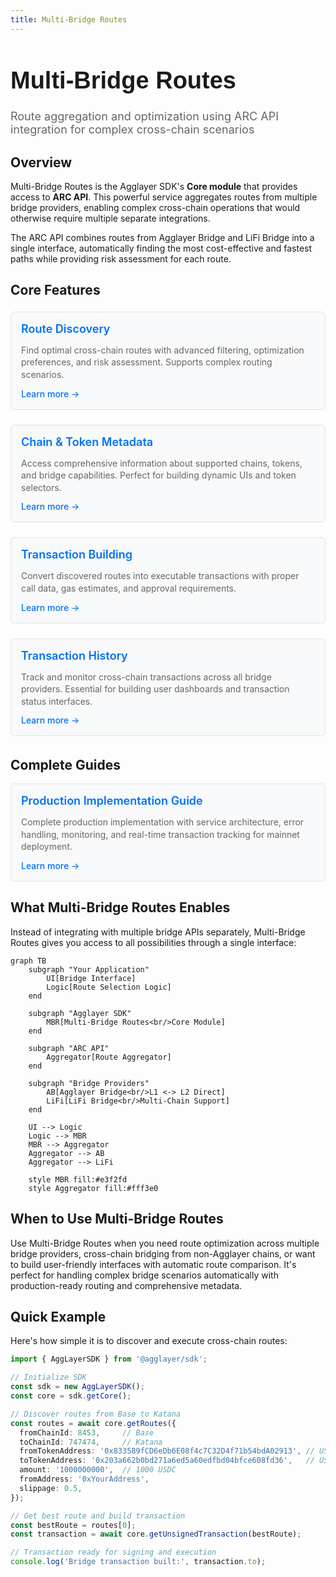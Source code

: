 ```yaml
---
title: Multi-Bridge Routes
---
```


<!-- Page Header Component -->
<h1 style="text-align: left; font-size: 38px; font-weight: 700; font-family: 'Inter Tight', sans-serif;">
  Multi-Bridge Routes
</h1>

<div style="text-align: left; margin: 0.5rem 0;">
  <p style="font-size: 18px; color: #666; max-width: 600px; margin: 0;">
    Route aggregation and optimization using ARC API integration for complex cross-chain scenarios
  </p>
</div>

## Overview

Multi-Bridge Routes is the Agglayer SDK's **Core module** that provides access to **ARC API**. This powerful service aggregates routes from multiple bridge providers, enabling complex cross-chain operations that would otherwise require multiple separate integrations.

The ARC API combines routes from Agglayer Bridge and LiFi Bridge into a single interface, automatically finding the most cost-effective and fastest paths while providing risk assessment for each route.

## Core Features

<div style="display: flex; flex-direction: column; gap: 1rem; max-width: 800px; margin: 1rem 0;">

  <!-- Route Discovery Card -->
  <div style="background: #f8f9fa; border: 1px solid #dee2e6; border-radius: 6px; padding: 1rem 1rem; margin: 0.25rem 0;">
    <h3 style="color: #0071F7; margin: 0 0 0.5rem 0; font-size: 18px; font-weight: 600;">
      Route Discovery
    </h3>
    <p style="color: #666; margin-bottom: 0.75rem; line-height: 1.4; font-size: 14px;">
      Find optimal cross-chain routes with advanced filtering, optimization preferences, and risk assessment. Supports complex routing scenarios.
    </p>
    <a href="/agglayer/developer-tools/agglayer-sdk/multi-bridge-routes/operations/route-discovery/" style="color: #0071F7; text-decoration: none; font-weight: 500; font-size: 14px;">
      Learn more →
    </a>
  </div>

  <!-- Chain Metadata Card -->
  <div style="background: #f8f9fa; border: 1px solid #dee2e6; border-radius: 6px; padding: 1rem 1rem; margin: 0.25rem 0;">
    <h3 style="color: #0071F7; margin: 0 0 0.5rem 0; font-size: 18px; font-weight: 600;">
      Chain & Token Metadata
    </h3>
    <p style="color: #666; margin-bottom: 0.75rem; line-height: 1.4; font-size: 14px;">
      Access comprehensive information about supported chains, tokens, and bridge capabilities. Perfect for building dynamic UIs and token selectors.
    </p>
    <a href="/agglayer/developer-tools/agglayer-sdk/multi-bridge-routes/operations/chain-metadata/" style="color: #0071F7; text-decoration: none; font-weight: 500; font-size: 14px;">
      Learn more →
    </a>
  </div>

  <!-- Transaction Building Card -->
  <div style="background: #f8f9fa; border: 1px solid #dee2e6; border-radius: 6px; padding: 1rem 1rem; margin: 0.25rem 0;">
    <h3 style="color: #0071F7; margin: 0 0 0.5rem 0; font-size: 18px; font-weight: 600;">
      Transaction Building
    </h3>
    <p style="color: #666; margin-bottom: 0.75rem; line-height: 1.4; font-size: 14px;">
      Convert discovered routes into executable transactions with proper call data, gas estimates, and approval requirements.
    </p>
    <a href="/agglayer/developer-tools/agglayer-sdk/multi-bridge-routes/operations/transaction-building/" style="color: #0071F7; text-decoration: none; font-weight: 500; font-size: 14px;">
      Learn more →
    </a>
  </div>

  <!-- Transaction History Card -->
  <div style="background: #f8f9fa; border: 1px solid #dee2e6; border-radius: 6px; padding: 1rem 1rem; margin: 0.25rem 0;">
    <h3 style="color: #0071F7; margin: 0 0 0.5rem 0; font-size: 18px; font-weight: 600;">
      Transaction History
    </h3>
    <p style="color: #666; margin-bottom: 0.75rem; line-height: 1.4; font-size: 14px;">
      Track and monitor cross-chain transactions across all bridge providers. Essential for building user dashboards and transaction status interfaces.
    </p>
    <a href="/agglayer/developer-tools/agglayer-sdk/multi-bridge-routes/operations/transaction-history/" style="color: #0071F7; text-decoration: none; font-weight: 500; font-size: 14px;">
      Learn more →
    </a>
  </div>

</div>

## Complete Guides

<div>
  <!-- Step-by-Step Guide Card -->
  <div style="background: #f8f9fa; border: 1px solid #dee2e6; border-radius: 6px; padding: 1rem 1rem; margin: 0.25rem 0;">
    <h3 style="color: #0071F7; margin: 0 0 0.5rem 0; font-size: 18px; font-weight: 600;">
      Production Implementation Guide
    </h3>
    <p style="color: #666; margin-bottom: 0.75rem; line-height: 1.4; font-size: 14px;">
      Complete production implementation with service architecture, error handling, monitoring, and real-time transaction tracking for mainnet deployment.
    </p>
    <a href="/agglayer/developer-tools/agglayer-sdk/multi-bridge-routes/step-by-step-guide/multi-bridge-routing-mainnet/" style="color: #0071F7; text-decoration: none; font-weight: 500; font-size: 14px;">
      Learn more →
    </a>
  </div>
</div>

## What Multi-Bridge Routes Enables

Instead of integrating with multiple bridge APIs separately, Multi-Bridge Routes gives you access to all possibilities through a single interface:

```mermaid
graph TB
    subgraph "Your Application"
        UI[Bridge Interface]
        Logic[Route Selection Logic]
    end
    
    subgraph "Agglayer SDK"
        MBR[Multi-Bridge Routes<br/>Core Module]
    end
    
    subgraph "ARC API"
        Aggregator[Route Aggregator]
    end
    
    subgraph "Bridge Providers"
        AB[Agglayer Bridge<br/>L1 <-> L2 Direct]
        LiFi[LiFi Bridge<br/>Multi-Chain Support]
    end
    
    UI --> Logic
    Logic --> MBR
    MBR --> Aggregator
    Aggregator --> AB
    Aggregator --> LiFi
    
    style MBR fill:#e3f2fd
    style Aggregator fill:#fff3e0
```

## When to Use Multi-Bridge Routes

Use Multi-Bridge Routes when you need route optimization across multiple bridge providers, cross-chain bridging from non-Agglayer chains, or want to build user-friendly interfaces with automatic route comparison. It's perfect for handling complex bridge scenarios automatically with production-ready routing and comprehensive metadata.

## Quick Example

Here's how simple it is to discover and execute cross-chain routes:

```typescript
import { AggLayerSDK } from '@agglayer/sdk';

// Initialize SDK
const sdk = new AggLayerSDK();
const core = sdk.getCore();

// Discover routes from Base to Katana
const routes = await core.getRoutes({
  fromChainId: 8453,     // Base
  toChainId: 747474,     // Katana
  fromTokenAddress: '0x833589fCD6eDb6E08f4c7C32D4f71b54bdA02913', // USDC on Base
  toTokenAddress: '0x203a662b0bd271a6ed5a60edfbd04bfce608fd36',   // USDC on Katana
  amount: '1000000000',  // 1000 USDC
  fromAddress: '0xYourAddress',
  slippage: 0.5,
});

// Get best route and build transaction
const bestRoute = routes[0];
const transaction = await core.getUnsignedTransaction(bestRoute);

// Transaction ready for signing and execution
console.log('Bridge transaction built:', transaction.to);
```
